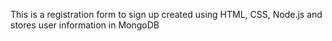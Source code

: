 This is a registration form to sign up created using HTML, CSS, Node.js and stores user information in MongoDB
